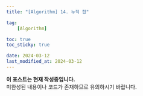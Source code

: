 ```yaml
---
title: "[Algorithm] 14. 누적 합"

tag:
    [Algorithm]

toc: true
toc_sticky: true

date: 2024-03-12
last_modified_at: 2024-03-12
---
```


<p class="notice--primary"><strong>이 포스트는 현재 작성중입니다. </strong><br>미완성된 내용이나 코드가 존재하므로 유의하시기 바랍니다.</p>
